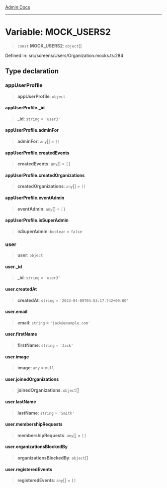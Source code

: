 [Admin Docs](/)

***

# Variable: MOCK\_USERS2

> `const` **MOCK\_USERS2**: `object`[]

Defined in: src/screens/Users/Organization.mocks.ts:284

## Type declaration

### appUserProfile

> **appUserProfile**: `object`

#### appUserProfile.\_id

> **\_id**: `string` = `'user3'`

#### appUserProfile.adminFor

> **adminFor**: `any`[] = `[]`

#### appUserProfile.createdEvents

> **createdEvents**: `any`[] = `[]`

#### appUserProfile.createdOrganizations

> **createdOrganizations**: `any`[] = `[]`

#### appUserProfile.eventAdmin

> **eventAdmin**: `any`[] = `[]`

#### appUserProfile.isSuperAdmin

> **isSuperAdmin**: `boolean` = `false`

### user

> **user**: `object`

#### user.\_id

> **\_id**: `string` = `'user3'`

#### user.createdAt

> **createdAt**: `string` = `'2023-04-09T04:53:17.742+00:00'`

#### user.email

> **email**: `string` = `'jack@example.com'`

#### user.firstName

> **firstName**: `string` = `'Jack'`

#### user.image

> **image**: `any` = `null`

#### user.joinedOrganizations

> **joinedOrganizations**: `object`[]

#### user.lastName

> **lastName**: `string` = `'Smith'`

#### user.membershipRequests

> **membershipRequests**: `any`[] = `[]`

#### user.organizationsBlockedBy

> **organizationsBlockedBy**: `object`[]

#### user.registeredEvents

> **registeredEvents**: `any`[] = `[]`
